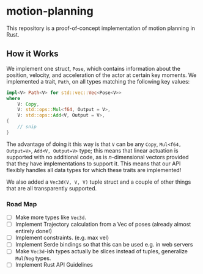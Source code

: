# motion-planning

This repository is a proof-of-concept implementation of motion planning in Rust.

## How it Works

We implement one struct, `Pose`, which contains information about the position,
velocity, and acceleration of the actor at certain key moments.  We implemented
a trait, `Path`, on all types matching the following key values:

```rust
impl<V> Path<V> for std::vec::Vec<Pose<V>>
where
    V: Copy,
    V: std::ops::Mul<f64, Output = V>,
    V: std::ops::Add<V, Output = V>,
{
    // snip
}
```

The advantage of doing it this way is that `V` can be any `Copy`,
`Mul<f64, Output=V>`, `Add<V, Output=V>` type; this means that linear
actuation is supported with no additional code, as is _n_-dimensional vectors
provided that they have implementations to support it.  This means that our API
flexibly handles all data types for which these traits are implemented!

We also added a `Vec3d(V, V, V)` tuple struct and a couple of other things that
are all transparently supported.

### Road Map

- [ ] Make more types like `Vec3d`.
- [ ] Implement Trajectory calculation from a Vec of poses (already almost
  entirely done!)
- [ ] Implement constraints. (e.g. max vel)
- [ ] Implement Serde bindings so that this can be used e.g. in web servers
- [ ] Make `Vec3d`-ish types actually be slices instead of tuples, generalize
  `Mul`/`Neg` types.
- [ ] Implement Rust API Guidelines
